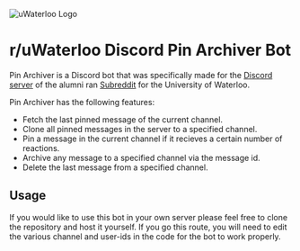 ![uWaterloo Logo](https://uwaterloo.ca/brand/sites/ca.brand/files/uploads/images/universityofwaterloo_logo_horiz_bk_0.png)
# r/uWaterloo Discord Pin Archiver Bot
Pin Archiver is a Discord bot that was specifically made for the [Discord server](https://discord.gg/ZZFJhdr) of the alumni ran [Subreddit](https://www.reddit.com/r/uwaterloo/) for the University of Waterloo. 

Pin Archiver has the following features:
* Fetch the last pinned message of the current channel.
* Clone all pinned messages in the server to a specified channel.
* Pin a message in the current channel if it recieves a certain number of reactions.
* Archive any message to a specified channel via the message id.
* Delete the last message from a specified channel.

## Usage
If you would like to use this bot in your own server please feel free to clone the repository and host it yourself. If you go this route, you will need to edit the various channel and user-ids in the code for the bot to work properly. 

